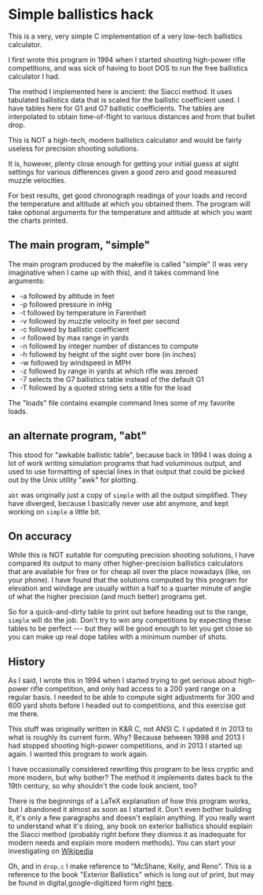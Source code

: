 # Simple ballistics hack

This is a very, very simple C implementation of a very low-tech
ballistics calculator.

I first wrote this program in 1994 when I started shooting high-power
rifle competitions, and was sick of having to boot DOS to run the free
ballistics calculator I had.

The method I implemented here is ancient:  the Siacci method.  It uses
tabulated ballistics data that is scaled for the ballistic coefficient
used.  I have tables here for G1 and G7 ballistic coefficients.  The
tables are interpolated to obtain time-of-flight to various distances
and from that bullet drop.

This is NOT a high-tech, modern ballistics calculator and would be
fairly useless for precision shooting solutions.

It is, however, plenty close enough for getting your initial guess at
sight settings for various differences given a good zero and good
measured muzzle velocities.

For best results, get good chronograph readings of your loads and
record the temperature and altitude at which you obtained them.  The
program will take optional arguments for the temperature and altitude
at which you want the charts printed.

## The main program, "simple"
The main program produced by the makefile is called "simple" (I was
very imaginative when I came up with this), and it takes command line
arguments:

 - -a followed by altitude in feet
 - -p followed pressure in inHg
 - -t followed by temperature in Farenheit
 - -v followed by muzzle velocity in feet per second
 - -c followed by ballistic coefficient
 - -r followed by max range in yards
 - -n followed by integer number of distances to compute
 - -h followed by height of the sight over bore (in inches)
 - -w followed by windspeed in MPH
 - -z followed by range in yards at which rifle was zeroed
 - -7 selects the G7 ballistics table instead of the default G1
 - -T followed by a quoted string sets a title for the load

The "loads" file contains example command lines some of my favorite
loads.

## an alternate program, "abt"
This stood for "awkable ballistic table", because back in 1994 I was
doing a lot of work writing simulation programs that had voluminous
output, and used to use formatting of special lines in that output
that could be picked out by the Unix utility "awk" for plotting.

`abt` was originally just a copy of `simple` with all the output
simplified. They have diverged, because I basically never use abt
anymore, and kept working on `simple` a little bit.


## On accuracy
While this is NOT suitable for computing precision shooting solutions,
I have compared its output to many other higher-precision ballistics
calculators that are available for free or for cheap all over the
place nowadays (like, on your phone).  I have found that the solutions
computed by this program for elevation and windage are usually within
a half to a quarter minute of angle of what the higher precision (and
much better) programs get.

So for a quick-and-dirty table to print out before heading out to the
range, `simple` will do the job.  Don't try to win any competitions by
expecting these tables to be perfect --- but they will be good enough
to let you get close so you can make up real dope tables with a
minimum number of shots.

## History
As I said, I wrote this in 1994 when I started trying to get serious
about high-power rifle competition, and only had access to a 200 yard
range on a regular basis.  I needed to be able to compute sight
adjustments for 300 and 600 yard shots before I headed out to
competitions, and this exercise got me there.

This stuff was originally written in K&R C, not ANSI C.  I updated it
in 2013 to what is roughly its current form.  Why?  Because between
1998 and 2013 I had stopped shooting high-power competitions, and in
2013 I started up again.  I wanted this program to work again.

I have occasionally considered rewriting this program to be less
cryptic and more modern, but why bother?  The method it implements
dates back to the 19th century, so why shouldn't the code look
ancient, too?

There is the beginnings of a LaTeX explanation of how this program
works, but I abandoned it almost as soon as I started it.  Don't even
bother building it, it's only a few paragraphs and doesn't explain
anything.  If you really want to understand what it's doing, any book
on exterior ballistics should explain the Siacci method (probably
right before they dismiss it as inadequate for modern needs and
explain more modern methods).  You can start your investigating on
[Wikipedia](https://en.wikipedia.org/wiki/Ballistic_coefficient#Mayevski-Siacci_method)


Oh, and in `drop.c` I make reference to "McShane, Kelly, and Reno".
This is a reference to the book "Exterior Ballistics" which is long
out of print, but may be found in digital,google-digitized form right
[here](https://babel.hathitrust.org/cgi/pt?id=mdp.39015040396205).
